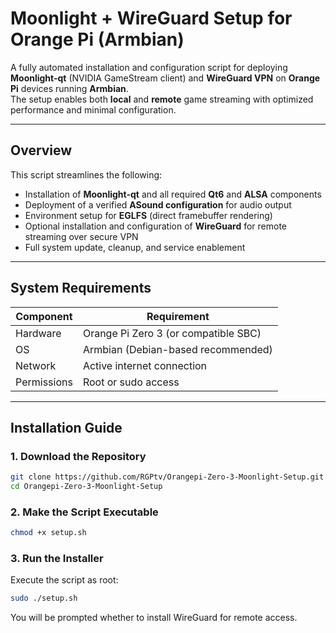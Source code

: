 # Moonlight + WireGuard Setup for Orange Pi (Armbian)

A fully automated installation and configuration script for deploying **Moonlight-qt** (NVIDIA GameStream client) and **WireGuard VPN** on **Orange Pi** devices running **Armbian**.  
The setup enables both **local** and **remote** game streaming with optimized performance and minimal configuration.

---

## Overview

This script streamlines the following:

- Installation of **Moonlight-qt** and all required **Qt6** and **ALSA** components  
- Deployment of a verified **ASound configuration** for audio output  
- Environment setup for **EGLFS** (direct framebuffer rendering)  
- Optional installation and configuration of **WireGuard** for remote streaming over secure VPN  
- Full system update, cleanup, and service enablement  

---

## System Requirements

| Component | Requirement |
|------------|-------------|
| Hardware | Orange Pi Zero 3 (or compatible SBC) |
| OS | Armbian (Debian-based recommended) |
| Network | Active internet connection |
| Permissions | Root or sudo access |

---

## Installation Guide

### 1. Download the Repository
```bash
git clone https://github.com/RGPtv/Orangepi-Zero-3-Moonlight-Setup.git
cd Orangepi-Zero-3-Moonlight-Setup
```
### 2. Make the Script Executable
```bash
chmod +x setup.sh
```
### 3. Run the Installer
Execute the script as root:
```bash
sudo ./setup.sh
```
You will be prompted whether to install WireGuard for remote access.

